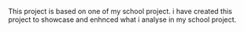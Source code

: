 This project is based on one of my school project. i have created this project to showcase and enhnced what i analyse in my school project.
